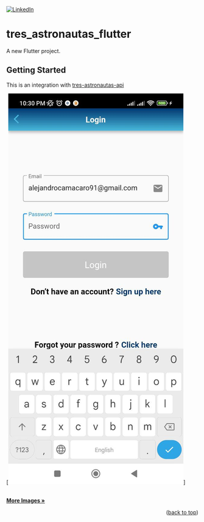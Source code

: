 [![LinkedIn][linkedin-shield]][linkedin-url]
# tres_astronautas_flutter

A new Flutter project.

## Getting Started

This is an integration with [tres-astronautas-api](https://tres-astronautas-backend.herokuapp.com/docs/)

[![Login Page][loginscreenshot]]


<br />
    <a href="https://github.com/slipiduche/tres_astronautas_flutter/tree/master/img"><strong>More Images »</strong></a>
    <br />

<p align="right">(<a href="#top">back to top</a>)</p>

[loginscreenshot]: img/loginScreenshot.jpg
[linkedin-url]: https://linkedin.com/in/alejandro-camacaro-9ba1b558
[linkedin-shield]: https://img.shields.io/badge/-LinkedIn-black.svg?style=for-the-badge&logo=linkedin&colorB=555